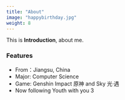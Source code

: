 ```yaml
---
title: "About"
image: "happybirthday.jpg"
weight: 8
---
```


This is **Introduction**, about me.

### Features

* From：Jiangsu, China
* Major: Computer Science
* Game: Genshin Impact 原神 and Sky 光·遇
* Now following Youth with you 3